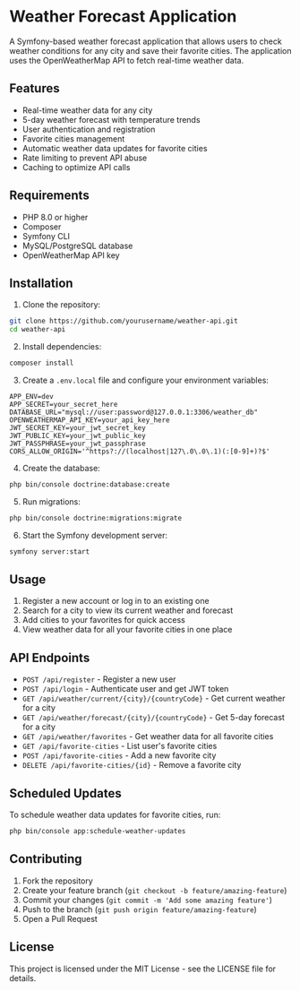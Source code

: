 # Weather Forecast Application

A Symfony-based weather forecast application that allows users to check weather conditions for any city and save their favorite cities. The application uses the OpenWeatherMap API to fetch real-time weather data.

## Features

- Real-time weather data for any city
- 5-day weather forecast with temperature trends
- User authentication and registration
- Favorite cities management
- Automatic weather data updates for favorite cities
- Rate limiting to prevent API abuse
- Caching to optimize API calls

## Requirements

- PHP 8.0 or higher
- Composer
- Symfony CLI
- MySQL/PostgreSQL database
- OpenWeatherMap API key

## Installation

1. Clone the repository:
```bash
git clone https://github.com/yourusername/weather-api.git
cd weather-api
```

2. Install dependencies:
```bash
composer install
```

3. Create a `.env.local` file and configure your environment variables:
```env
APP_ENV=dev
APP_SECRET=your_secret_here
DATABASE_URL="mysql://user:password@127.0.0.1:3306/weather_db"
OPENWEATHERMAP_API_KEY=your_api_key_here
JWT_SECRET_KEY=your_jwt_secret_key
JWT_PUBLIC_KEY=your_jwt_public_key
JWT_PASSPHRASE=your_jwt_passphrase
CORS_ALLOW_ORIGIN='^https?://(localhost|127\.0\.0\.1)(:[0-9]+)?$'
```

4. Create the database:
```bash
php bin/console doctrine:database:create
```

5. Run migrations:
```bash
php bin/console doctrine:migrations:migrate
```

6. Start the Symfony development server:
```bash
symfony server:start
```

## Usage

1. Register a new account or log in to an existing one
2. Search for a city to view its current weather and forecast
3. Add cities to your favorites for quick access
4. View weather data for all your favorite cities in one place

## API Endpoints

- `POST /api/register` - Register a new user
- `POST /api/login` - Authenticate user and get JWT token
- `GET /api/weather/current/{city}/{countryCode}` - Get current weather for a city
- `GET /api/weather/forecast/{city}/{countryCode}` - Get 5-day forecast for a city
- `GET /api/weather/favorites` - Get weather data for all favorite cities
- `GET /api/favorite-cities` - List user's favorite cities
- `POST /api/favorite-cities` - Add a new favorite city
- `DELETE /api/favorite-cities/{id}` - Remove a favorite city

## Scheduled Updates

To schedule weather data updates for favorite cities, run:
```bash
php bin/console app:schedule-weather-updates
```

## Contributing

1. Fork the repository
2. Create your feature branch (`git checkout -b feature/amazing-feature`)
3. Commit your changes (`git commit -m 'Add some amazing feature'`)
4. Push to the branch (`git push origin feature/amazing-feature`)
5. Open a Pull Request

## License

This project is licensed under the MIT License - see the LICENSE file for details. 
